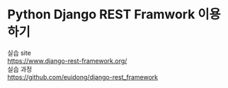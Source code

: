 # Python Django REST Framwork 이용하기
  실습 site<br>
  https://www.django-rest-framework.org/<br>
  실습 과정<br>
  https://github.com/euidong/django-rest_framework<br>
